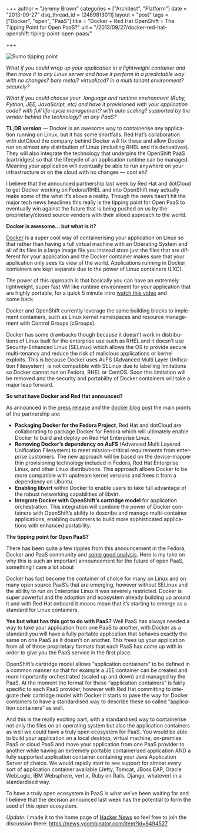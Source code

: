 +++
author = "Jeremy Brown"
categories = ["Architect", "Platform"]
date = "2013-09-27"
dsq_thread_id = [2489813011]
layout = "post"
tags = ["Docker", "open", "PaaS"]
title = "Docker + Red Hat OpenShift = The Tipping Point for Open PaaS?"
url = "/2013/09/27/docker-red-hat-openshift-tiping-point-open-paas/"

+++


![Sumo tipping point](/uploads/sumo-tipping-point.jpg)

_What if you could wrap up your appli­ca­tion in a light­weight con­tainer and then move it to any Linux server and have it per­form in a pre­dictable way with no changes? bare metal? vir­tu­al­ized? in a multi ten­ant envi­ron­ment? securely?_

_What if you could choose your  lan­guage and run­time envi­ron­ment (Ruby, Python, JEE, JavaScript, etc) and have it pro­vi­sioned with your appli­ca­tion code? with full life-cycle man­age­ment? with auto scal­ing? sup­ported by the ven­dor behind the tech­nol­ogy? on any PaaS?_

**TL;DR ver­sion** — Docker is an awe­some way to con­tainer­ise any appli­ca­tion run­ning on Linux, but it has some short­falls. Red Hat’s col­lab­o­ra­tion with dot­Cloud the com­pany behind Docker will fix these and allow Docker run on almost any dis­tri­b­u­tion of Linux (includ­ing RHEL and it’s deriv­a­tives). They will also inte­grate the tech­nol­ogy that under­pins the Open­Shift PaaS (car­tridges) so that the life­cy­cle of an appli­ca­tion run­time can be man­aged. Mean­ing your appli­ca­tion will even­tu­ally be able to run any­where on your infra­struc­ture or on the cloud with no changes — cool eh?

I believe that the announced part­ner­ship last week by Red Hat and dot­Cloud to get Docker work­ing on Fedora/RHEL and into Open­Shift may actu­ally make some of the what if’s above a real­ity. Though the news hasn’t hit the major tech news head­lines this really is the tip­ping point for Open PaaS to even­tu­ally win against the future that is being pushed on us by the proprietary/closed source ven­dors with their siloed approach to the world.

**Docker is awe­some… but what is it?**

[Docker][1] is a super cool way of con­tainer­is­ing your appli­ca­tion on Linux so that rather than hav­ing a full vir­tual machine with an Oper­at­ing Sys­tem and all of its files in a large image file you instead store just the files that are dif­fer­ent for your appli­ca­tion and the Docker con­tainer makes sure that your appli­ca­tion only sees its view of the world. Appli­ca­tions run­ning in Docker con­tain­ers are kept sep­a­rate due to the power of Linux con­tain­ers (LXC).

The power of this approach is that basi­cally you can have an extremely light­weight, super fast VM like run­time envi­ron­ment for your appli­ca­tion that are highly portable, for a quick 5 minute intro [watch this video][2] and come back.

Docker and Open­Shift cur­rently lever­age the same build­ing blocks to imple­ment con­tain­ers, such as Linux ker­nel name­spaces and resource man­age­ment with Con­trol Groups (cGroups).

Docker has some draw­backs though because it doesn’t work in dis­tri­b­u­tions of Linux built for the enter­prise use such as RHEL and it doesn’t use Security-Enhanced Linux (SELinux) which allows the OS to pro­vide secure multi-tenancy and reduce the risk of mali­cious appli­ca­tions or ker­nel exploits. This is because Docker uses AuFS (Advanced Multi Layer Uni­fi­ca­tion Filesys­tem)  is not com­pat­i­ble with SELinux due to labelling lim­i­ta­tions so Docker can­not run on Fedora, RHEL or Cen­tOS. Soon this lim­i­ta­tion will be removed and the secu­rity and porta­bil­ity of Docker con­tain­ers will take a major leap forward.

**So what have Docker and Red Hat announced?**

As announced in the [press release][3] and the [docker blog post][4] the main points of the part­ner­ship are:

  * **Pack­ag­ing Docker for the Fedora Project**, Red Hat and dot­Cloud are col­lab­o­rat­ing to pack­age Docker for Fedora which will ulti­mately enable Docker to build and deploy on Red Hat Enter­prise Linux.
  * **Remov­ing Docker’s depen­dency on AuFS** (Advanced Multi Lay­ered Uni­fi­ca­tion Filesys­tem) to meet mission-critical require­ments from enter­prise cus­tomers. The new approach will be based on the device-mapper thin pro­vi­sion­ing tech­nol­ogy included in Fedora, Red Hat Enter­prise Linux, and other Linux dis­tri­b­u­tions. This approach allows Docker to be more com­pat­i­ble with upstream ker­nel ver­sions and frees it from a depen­dency on Ubuntu.
  * **Enabling lib­virt** within Docker to enable users to take full advan­tage of the robust net­work­ing capa­bil­i­ties of libvirt.
  * **Inte­grate Docker with OpenShift’s car­tridge model** for appli­ca­tion orches­tra­tion. This inte­gra­tion will com­bine the power of Docker con­tain­ers with OpenShift’s abil­ity to describe and man­age multi-container appli­ca­tions, enabling cus­tomers to build more sophis­ti­cated appli­ca­tions with enhanced portability.

**The tip­ping point for Open PaaS?**

There has been quite a few rip­ples from this announce­ment in the Fedora, Docker and PaaS com­mu­nity and [some good analy­sis][5]. Here is my take on why this is such an impor­tant announce­ment for the future of open PaaS, some­thing I care a lot about

Docker has fast become the con­tainer of choice for many on Linux and on many open source PaaS’s that are emerg­ing, how­ever with­out SELinux and the abil­ity to run on Enter­prise Linux it was severely restricted. Docker is super pow­er­ful and the adop­tion and ecosys­tem already build­ing up around it and with Red Hat onboard it means mean that it’s start­ing to emerge as a stan­dard for Linux containers.

**Yes but what has this got to do with PaaS?** Well PaaS has always needed a way to take your appli­ca­tion from one PaaS to another, with Docker as a stan­dard you will have a fully portable appli­ca­tion that behaves exactly the same on one PaaS as it doesn’t on another. This frees up your appli­ca­tion from all of those pro­pri­etary for­mats that each PaaS has come up with in order to give you the PaaS ser­vice in the first place.

OpenShift’s car­tridge model allows “appli­ca­tion con­tain­ers” to be defined in a com­mon man­ner so that for exam­ple a JEE con­tainer can be cre­ated and more impor­tantly orches­trated (scaled up and down) and man­aged by the PaaS. At the moment the for­mat for these “appli­ca­tion con­tain­ers” is fairly spe­cific to each PaaS provider, how­ever with Red Hat com­mit­ting to inte­grate their car­tridge model with Docker it starts to pave the way for Docker con­tain­ers to have a stan­dard­ised way to describe these so called “appli­ca­tion con­tain­ers” as well.

And this is the really excit­ing part, with a stan­dard­ised way to con­tainer­ise not only the files on an oper­at­ing sys­tem but also the appli­ca­tion con­tain­ers as well we could have a truly open ecosys­tem for PaaS. You would be able to build your appli­ca­tion on a local desk­top, vir­tual machine, on-premise PaaS or cloud PaaS and move your appli­ca­tion from one PaaS provider to another while hav­ing an extremely portable con­tainer­ised appli­ca­tion AND a fully sup­ported appli­ca­tion con­tainer con­tain­ing your Java Appli­ca­tion Server of choice. We would rapidly start to see sup­port for almost every sort of appli­ca­tion con­tainer avail­able (Jetty, Tom­cat, JBoss EAP, Ora­cle WebLogic, IBM Web­sphere, vert.x, Ruby on Rails, Django, what­ever) in a stan­dard­ised way.

To have a truly open ecosys­tem in PaaS is what we’ve been wait­ing for and I believe that the deci­sion announced last week has the poten­tial to form the seed of this open ecosystem.

_Update:_ I made it to the home page of [Hacker News][6] so feel free to join the dis­cus­sion there: <https://news.ycombinator.com/item?id=6494527>

 [1]: http://www.docker.io/
 [2]: https://www.youtube.com/watch?v=wW9CAH9nSLs
 [3]: http://gb.redhat.com/about/news/press-archive/2013/9/red-hat-and-dotcloud-collaborate-on-docker-to-bring-next-generation-linux-container-enhancements-to-openshift
 [4]: http://blog.docker.io/2013/09/red-hat-and-docker-collaborate/
 [5]: http://allthingsplatforms.com/platforms/the-importance-of-red-hat-docker-partnership/
 [6]: https://news.ycombinator.com/
